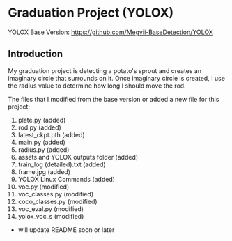 # Graduation Project (YOLOX)
YOLOX Base Version: https://github.com/Megvii-BaseDetection/YOLOX

## Introduction
My graduation project is detecting a potato's sprout and creates an imaginary circle that surrounds on it. Once imaginary circle is created, I use the radius value to determine how long I should move the rod. 

The files that I modified from the base version or added a new file for this project:
1. plate.py (added)
2. rod.py (added)
3. latest_ckpt.pth (added)
4. main.py (added)
5. radius.py (added)
6. assets and YOLOX outputs folder (added)
8. train_log (detailed).txt (added)
9. frame.jpg (added)
10. YOLOX Linux Commands (added)
11. voc.py (modified)
12. voc_classes.py (modified)
13. coco_classes.py (modified)
14. voc_eval.py (modified)
15. yolox_voc_s (modified)

* will update README soon or later
